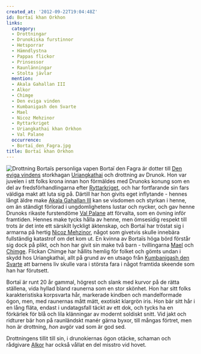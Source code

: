 ```yaml
---
created_at: '2012-09-22T19:04:48Z'
id: Bortaï khan Orkhon
links:
  category:
  - Drottningar
  - Drunokiska furstinnor
  - Hetsporrar
  - Hämndlystna
  - Pappas flickor
  - Prinsessor
  - Raunlänningar
  - Stolta jävlar
  mention:
  - Akala Gahallan III
  - Alkor
  - Chimge
  - Den eviga vinden
  - Kumbanigash den Svarte
  - Mael
  - Nicoz Mehzinor
  - Ryttarkriget
  - Uriangkathai khan Orkhon
  - Val Palane
  occurrence:
  - Bortaï_den_Fagra.jpg
title: Bortaï khan Orkhon
---
```


![Drottning Bortaïs personliga vapen] Bortaï den Fagra är dotter till [Den eviga vindens] storkhagan
[Uriangkathai] och drottning av Drunok. Hon var juvelen i stt folks krona innan hon förmäldes med
Drunoks konung som en del av fredsförhandlingarna efter [Ryttarkriget], och har fortfarande sin fars
väldiga makt att luta sig på. Därtill har hon givits eget inflytande - hennes långt äldre make
[Akala Gahallan III] kan se visdomen och styrkan i henne, om än ständigt förlorad i ungdomlighetens
lustar och nycker, och gav henne Drunoks rikaste furstendöme [Val Palane] att förvalta, som en
övning inför framtiden. Hennes make tycks hålla av henne, men ömsesidig respekt till trots är det
inte ett särskilt lyckligt äktenskap, och Bortaï har tröstat sig i armarna på hertig [Nicoz
Mehzinor], något som givetvis skulle innebära fullständig katastrof om det kom ut. En kvinna av
Bortaïs höga börd förstår sig dock på plikt, och hon har givit sin make två barn - tvillingarna
[Mael] och [Chimge]. Flickan Chimge har hållits hemlig för folket och gömts undan i skydd hos
Uriangkathai, allt på grund av en utsago från [Kumbanigash den Svarte] att barnens liv skulle vara i
största fara i något framtida skeende som han har förutsett.

Bortaï är runt 20 år gammal, högrest och slank med kurvor på de rätta ställena, vida hyllad bland
raunerna som en stor skönhet. Hon har sitt folks karakteristiska korpsvarta hår, markerade kindben
och mandelformade ögon, men, med raunernas mått mätt, exotiskt klargrön iris. Hon bär sitt hår i en
lång fläta, endast i undatagsfall täckt av ett dok, och tycks ha en förkärlek för blå och lila
klänningar av modernt soldiskt snitt. Vid jakt och ridturer bär hon på raunländskt manér gärna
byxor, till mångas förtret, men hon är drottning, *hon* avgör vad som är god sed.

Drottningens tillit till sin, i drunokiernas ögon otäcke, schaman och rådgivare [Alkor] har också
vållat en del misstro vid hovet.

  [Drottning Bortaïs personliga vapen]: Bortaï_den_Fagra.jpg "Drottning Bortaïs personliga vapen"
  [Den eviga vindens]: Den_eviga_vinden
  [Uriangkathai]: Uriangkathai_khan_Orkhon
  [Ryttarkriget]: Ryttarkriget
  [Akala Gahallan III]: Akala_Gahallan_III
  [Val Palane]: Val_Palane
  [Nicoz Mehzinor]: Nicoz_Mehzinor
  [Mael]: Mael
  [Chimge]: Chimge
  [Kumbanigash den Svarte]: Kumbanigash_den_Svarte
  [Alkor]: Alkor